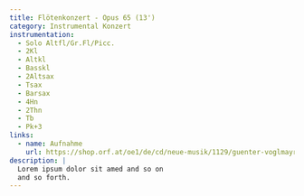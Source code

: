 ```yaml
---
title: Flötenkonzert - Opus 65 (13')
category: Instrumental Konzert
instrumentation:
  - Solo Altfl/Gr.Fl/Picc.
  - 2Kl
  - Altkl
  - Basskl
  - 2Altsax
  - Tsax
  - Barsax
  - 4Hn
  - 2Thn
  - Tb
  - Pk+3
links:
  - name: Aufnahme
    url: https://shop.orf.at/oe1/de/cd/neue-musik/1129/guenter-voglmayr-on-air
description: |
  Lorem ipsum dolor sit amed and so on
  and so forth.
---
```

